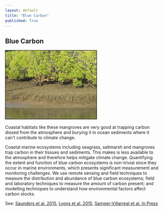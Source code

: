 ```yaml
---
layout: default
title: "Blue Carbon"
published: True  
---
```


## Blue Carbon

<div class = "image_caption">
<img src ="/images/mangrove.png" alt="coral reef" class="largeimage"/>
<p>
Coastal habitats like these mangroves are very good at trapping carbon dioxed from the atmosphere and burying it in ocean sediments where it can't contribute to climate change.
</p>
</div>  

Coastal marine ecosystems including seagrass, saltmarsh and mangroves trap carbon in their tissues and sediments. This makes is less available to the atmosphere and therefore helps mitigate climate change. Quantifying the extent and function of blue carbon ecosystems is non-trivial since they occur in marine environments, which presents significant measurement and monitoring challenges. We use remote sensing and field techniques to measure the distribution and abundance of blue carbon ecosystems; field and laboratory techniques to measure the amount of carbon present; and modelling techniques to understand how environmental factors affect carbon stocks.


See: [Saunders et al. 2015](http://link.springer.com/article/10.1007/s00338-015-1365-0), [Lyons et al. 2015](http://www.int-res.com/articles/feature/m530p001.pdf), [Samper-Villarreal et al. In Press](http://onlinelibrary.wiley.com/doi/10.1002/lno.10262/abstract)
